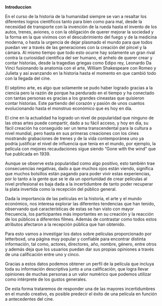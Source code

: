 **Introduccion**

En el curso de la historia de la humanidad siempre se van a resaltar los diferentes logros científicos tanto para bien como para mal, desde la necesidad de transporte con la invención de la rueda hasta el invento de los autos, trenes, aviones, o con la obligación de querer mejorar la sociedad y la forma en la que vivimos con el descubrimiento del fuego y de la medicina moderna, o hasta la urgencia de dejar plasmado el mundo para que todos puedan ver a través de las generaciones con la creación del pincel y la cámara. Al mismo tiempo que todo esto ocurre hay solamente un gran rival contra la curiosidad científica del ser humano, el anhelo de querer crear y contar historias, desde la tragedias griegas como Edipo rey, Leonardo Da Vinci fusionando la anatomía con el arte, William Shakespeare con Romeo y Julieta y así avanzando en la historia hasta el momento en que cambió todo con la llegada del cine. 

El séptimo arte, es algo que solamente se pudo haber logrado gracias a la ciencia pero la razón de porque ha perdurado en el tiempo y ha conectado con tantas personas es gracias a los grandes cineastas que quisieron contar historias. Este partiendo del corazón y pasión de unos cuantos evolucionando hasta el monstruo económico que es hoy en día.

El cine en la actualidad ha logrado un nivel de popularidad que ninguno de las otras artes puede compartir, dado a su fácil acceso, y hoy en día, su fácil creación ha conseguido ser un tema transcendental para la cultura a nivel mundial, pero hasta en sus primeras creaciones con los cines mostrando grabaciones de trenes y de la vida contemporánea uno ya podría justificar el nivel de influencia que tenía en el mundo, por ejemplo, la película con mejores recaudaciones sigue siendo “Gone with the wind” que fue publicada en 1939.

Aunque se observe esta popularidad como algo positivo, esto también trae consecuencias negativas, dado a que muchos ojos están viendo, significa que muchos bolsillos están pagando para poder vivir estas experiencias, por lo tanto a la gente que se le da un oportunidad de crear películas al nivel profesional es baja dada a la incertidumbre de tanto poder recuperar la plata invertida como la recepción del público general.

Dada la importancia de las películas en la historia, el arte y el mundo económico,  nos interesa explorar las diferentes tendencias que han tenido, observando qué características de estas se han visto con mayor frecuencia, los participantes más importantes en su creación y la reacción de los públicos a diferentes filmes. Además de contrastar como todos estos atributos afectaron a la recepción pública que han obtenido.  

Para esto vamos a investigar los datos sobre películas proporcionado por letterboxd, una página muy popular y confiable para encontrar distinta información, tal como, actores, directores, año, nombre, género, entre otros y además deja que los usuarios puedan dar sus propias opiniones a través de una calificación entre uno y cinco. 

Gracias a estos datos podemos obtener un perfil de la película que incluya toda su información descriptiva junto a una calificación, que logra llevar opiniones de muchas personas a un valor numérico que podemos utilizar como intérprete de los gustos generales. 

De esta forma trataremos de responder una de las mayores incertidumbres en el mundo creativo, es posible predecir el éxito de una película en función a antecedentes del cine. 














